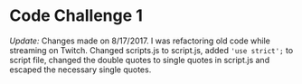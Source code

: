 # Code Challenge 1

*Update:* Changes made on 8/17/2017. I was refactoring old code while streaming on Twitch. Changed scripts.js to script.js, added `'use strict';` to script file, changed the double quotes to single quotes in script.js and escaped the necessary single quotes.
